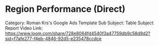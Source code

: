 # Region Performance (Direct)

Category: Roman Krs's Google Ads Template
Sub Subject: Table
Subject: Report
Video Link: https://www.loom.com/share/728e8064fd4540f3a47759db9c58d9d2?sid=f7afe277-f4eb-4846-92d5-e235478ccdce